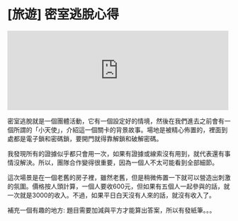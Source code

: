 # [旅遊] 密室逃脫心得


<!--more-->
<iframe src="https://open.firstory.me/embed/story/clvj6344g0l8m01x63ypabaxn" height="180" width="99%" frameborder="0" scrolling="no"></iframe>

密室逃脫就是一個團體活動，它有一個設定好的情境，然後在我們進去之前會有一個所謂的「小天使」，介紹這一個關卡的背景故事。場地是被精心佈置的，裡面到處都是電子鎖和密碼鎖，要開門就得靠解鎖和破解密碼。

我發現所有的證據似乎都只會用一次，如果有證據或線索沒有用到，就代表還有事情沒解決。所以，團隊合作變得很重要，因為一個人不太可能看到全部細節。

這次場景是在一個老舊的房子裡，雖然老舊，但是稍微佈置一下就可以營造出刺激的氛圍。價格按人頭計算，一個人要收600元，但如果有五個人一起參與的話，就一次就是3000的收入。不過，如果平日白天沒有人來的話，就沒有收入了。

補充一個有趣的地方: 題目需要加減與平方才能算出答案，所以有發紙筆。。。

